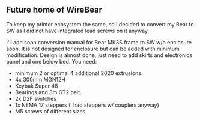  ## Future home of WireBear

To keep my printer ecosystem the same, so I decided to convert my Bear to SW as I did not have integrated lead screws on it anyway.

I'll add soon conversion manual for Bear MK3S frame to SW w/o enclosure soon.
It is not designed for enclosure but can be added with minimum modification.
Design is almost done, just need to add skirts and electronics panel and one below bed.
You need:
- minimum 2 or optimal 4 additional 2020 extrusions.
- 4x 300mm MGN12H
- Keybak Super 48
- Bearings and 3m GT2 belt.
- 2x D2F switches
- 1x NEMA 17 steppers (I had steppers w/ couplers anyway)
- M5 screws of different sizes 
